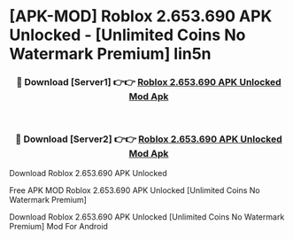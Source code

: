 # [APK-MOD] Roblox 2.653.690 APK Unlocked - [Unlimited Coins No Watermark Premium] lin5n



<div align="center">
<h3>🔴 Download [Server1] 👉👉 <a href="https://momento.my/?title=Roblox_2.653.690_APK_Unlocked">Roblox 2.653.690 APK Unlocked Mod Apk</a></h3><br>

<h3>🔴 Download [Server2] 👉👉 <a href="https://momento.my/?title=Roblox_2.653.690_APK_Unlocked">Roblox 2.653.690 APK Unlocked Mod Apk</a></h3>
</div>



Download Roblox 2.653.690 APK Unlocked 

Free APK MOD Roblox 2.653.690 APK Unlocked [Unlimited Coins No Watermark Premium]

Download Roblox 2.653.690 APK Unlocked [Unlimited Coins No Watermark Premium] Mod For Android
